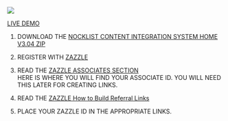 ![](http://thenocklist.com/css3/aerial/css/images/bg.jpg)

[LIVE DEMO](http://thenocklist.com/css3/aerial/index.html)

1. DOWNLOAD THE [NOCKLIST CONTENT INTEGRATION SYSTEM HOME V3.04 ZIP](https://github.com/NOCKLIST/home304)

2. REGISTER WITH [ZAZZLE](http://www.zazzle.com/)

3. READ THE [ZAZZLE ASSOCIATES SECTION](http://www.zazzle.com/my/associate/associate)  
HERE IS WHERE YOU WILL FIND YOUR ASSOCIATE ID.  YOU WILL NEED THIS LATER FOR CREATING LINKS.

4. READ THE [ZAZZLE How to Build Referral Links](http://www.zazzle.com/sell/affiliates/referrallinks)

5. PLACE YOUR ZAZZLE ID IN THE APPROPRIATE LINKS.  

